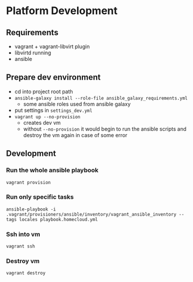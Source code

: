 # Platform Development

## Requirements
- vagrant + vagrant-libvirt plugin
- libvirtd running
- ansible

## Prepare dev environment
- cd into project root path
- `ansible-galaxy install --role-file ansible_galaxy_requirements.yml`
    - some ansible roles used from ansible galaxy
- put settings in `settings_dev.yml`
- `vagrant up --no-provision`
    - creates dev vm
    - without `--no-provision` it would begin to run the ansible scripts and destroy the vm again in case of some error


## Development
### Run the whole ansible playbook
`vagrant provision`

### Run only specific tasks
`ansible-playbook -i .vagrant/provisioners/ansible/inventory/vagrant_ansible_inventory --tags locales playbook.homecloud.yml`

### Ssh into vm
`vagrant ssh`

### Destroy vm
`vagrant destroy`

